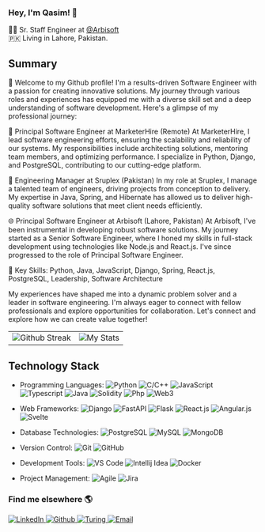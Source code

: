 ### Hey, I'm Qasim! 👋

👨‍💻 Sr. Staff Engineer at [@Arbisoft](https://github.com/arbisoft/)  
🇵🇰 Living in Lahore, Pakistan. 
## Summary

👋 Welcome to my Github profile! I'm a results-driven Software Engineer with a passion for creating innovative solutions. My journey through various roles and experiences has equipped me with a diverse skill set and a deep understanding of software development. Here's a glimpse of my professional journey:

🚀 Principal Software Engineer at MarketerHire (Remote)
At MarketerHire, I lead software engineering efforts, ensuring the scalability and reliability of our systems. My responsibilities include architecting solutions, mentoring team members, and optimizing performance. I specialize in Python, Django, and PostgreSQL, contributing to our cutting-edge platform.

🔧 Engineering Manager at Sruplex (Pakistan)
In my role at Sruplex, I manage a talented team of engineers, driving projects from conception to delivery. My expertise in Java, Spring, and Hibernate has allowed us to deliver high-quality software solutions that meet client needs efficiently.

🌐 Principal Software Engineer at Arbisoft (Lahore, Pakistan)
At Arbisoft, I've been instrumental in developing robust software solutions. My journey started as a Senior Software Engineer, where I honed my skills in full-stack development using technologies like Node.js and React.js. I've since progressed to the role of Principal Software Engineer.

🔑 Key Skills: Python, Java, JavaScript, Django, Spring, React.js, PostgreSQL, Leadership, Software Architecture

My experiences have shaped me into a dynamic problem solver and a leader in software engineering. I'm always eager to connect with fellow professionals and explore opportunities for collaboration. Let's connect and explore how we can create value together!

<table>
  <tr>
    <td>
      <img src="https://github-readme-streak-stats.herokuapp.com/?user=qasimgulzar&cardType=level&theme=light&Background=FFFFFF" alt="Github Streak">
    </td>
    <td>
      <img src="https://awesome-github-stats.azurewebsites.net/user-stats/qasimgulzar?cardType=level&theme=github-dark&Background=FFFFFF" alt="My Stats">
    </td>
<!--     <td>
      <img align="center" src="https://github-readme-stats.vercel.app/api/top-langs?username=qasimgulzar&show_icons=true&locale=en&cardType=level&theme=github-dark&Background=000000" alt="My Readme Stats" />
    </td> -->
  </tr>
</table>

## Technology Stack

- Programming Languages: 
  ![Python](https://img.shields.io/badge/Python-3776AB?logo=python&logoColor=white)
  ![C/C++](https://img.shields.io/badge/C/C++-3776AB?logo=c++&logoColor=white)
  ![JavaScript](https://img.shields.io/badge/JavaScript-F7DF1E?logo=javascript&logoColor=black)
  ![Typescript](https://img.shields.io/badge/Typescript-F7DF1E?logo=typescript&logoColor=black)
  ![Java](https://img.shields.io/badge/Java-F7DF1E?logo=java&logoColor=black)
  ![Solidity](https://img.shields.io/badge/Solidity-F7DF1E?logo=solidity&logoColor=black)
  ![Php](https://img.shields.io/badge/Php-F7DF1E?logo=php&logoColor=black)
  ![Web3](https://img.shields.io/badge/Web3-F7DF1E?logo=web3&logoColor=black)

- Web Frameworks:
  ![Django](https://img.shields.io/badge/Django-092E20?logo=django&logoColor=white)
  ![FastAPI](https://img.shields.io/badge/FastAPI-009688?logo=fastapi&logoColor=white)
  ![Flask](https://img.shields.io/badge/Flask-009688?logo=flask&logoColor=white)
  ![React.js](https://img.shields.io/badge/React.js-61DAFB?logo=react&logoColor=white)
  ![Angular.js](https://img.shields.io/badge/Angular.js-61DAFB?logo=angular&logoColor=red)
  ![Svelte](https://img.shields.io/badge/Svelte-F7DF1E?logo=svelte&logoColor=black)

- Database Technologies:
  ![PostgreSQL](https://img.shields.io/badge/PostgreSQL-336791?logo=postgresql&logoColor=white)
  ![MySQL](https://img.shields.io/badge/MySQL-4479A1?logo=mysql&logoColor=white)
  ![MongoDB](https://img.shields.io/badge/MongoDB-4479A1?logo=mongodb&logoColor=white)

- Version Control: 
  ![Git](https://img.shields.io/badge/Git-F05032?logo=git&logoColor=white)
  ![GitHub](https://img.shields.io/badge/GitHub-181717?logo=github&logoColor=white)

- Development Tools: 
  ![VS Code](https://img.shields.io/badge/VS%20Code-007ACC?logo=visualstudiocode&logoColor=white)
  ![Intellij Idea](https://img.shields.io/badge/Intellij_Idea-007ACC?logo=intellijidea&logoColor=white)
  ![Docker](https://img.shields.io/badge/Docker-2496ED?logo=docker&logoColor=white)

- Project Management: 
  ![Agile](https://img.shields.io/badge/Agile-0098FF?logo=agile&logoColor=white)
  ![Jira](https://img.shields.io/badge/Jira-0098FF?logo=jira&logoColor=white)

### Find me elsewhere 🌎  

<a href="https://www.linkedin.com/in/qasimkhokhar" target="_blank">
  <img src=https://img.shields.io/badge/qasim_gulzar-black?&style=for-the-badge&logo=linkedin&logoColor=white alt=LinkedIn style="margin-bottom: 5px;" />
</a>

<a href="https://github.com/qasimgulzar?tab=repositories" target="_blank">
  <img src=https://img.shields.io/badge/qasim_gulzar-black?&style=for-the-badge&logo=github&logoColor=white alt=Github style="margin-bottom: 5px;" />
</a>

<a href="https://matching.turing.com/developer-resume-preview/7784d950d1dfd8cd4dfd356b8bc3d206bbe73470c421">
  <img src="https://img.shields.io/badge/qasim_gulzar-black?&style=for-the-badge&logo=freelancer&logoColor=white" alt=Turing style="margin-bottom: 5px;" />
</a>

<a href="mailto:qasim.khokhar52@gmail.com">
  <img src=https://img.shields.io/badge/qasim_gulzar-black?&style=for-the-badge&logo=gmail&logoColor=white alt=Email style="margin-bottom: 5px;" />
</a>
